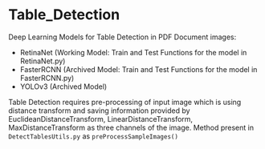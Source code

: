 # Table_Detection

Deep Learning Models for Table Detection in PDF Document images:
- RetinaNet (Working Model: Train and Test Functions for the model in RetinaNet.py)
- FasterRCNN (Archived Model: Train and Test Functions for the model in FasterRCNN.py)
- YOLOv3 (Archived Model)

Table Detection requires pre-processing of input image which is using distance transform and saving information provided by EuclideanDistanceTransform, LinearDistanceTransform, MaxDistanceTransform as three channels of the image. Method present in `DetectTablesUtils.py` as `preProcessSampleImages()`
